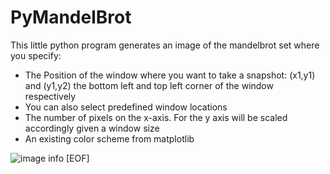 # PyMandelBrot

This little python program generates an image of the mandelbrot set where you specify:

* The Position of the window where you want to take a snapshot: (x1,y1) and (y1,y2) the bottom left and top left corner of the window respectively
* You can also select predefined window locations
* The number of pixels on the x-axis. For the y axis will be scaled accordingly given a window size
* An existing color scheme from matplotlib

![image info](./Mandelbrot_Size:500.PNG)
[EOF]